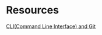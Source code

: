 # Resources

[CLI(Command Line Interface) and Git](https://github.com/muskrats-2017/Resources/blob/master/docs/cli-and-git.md)

